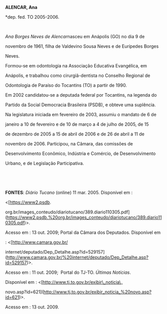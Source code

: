 **ALENCAR, Ana**



\*dep. fed. TO 2005-2006.



 



*Ana Borges Neves de Alencar*nasceu em Anápolis (GO) no dia 9 de

novembro de 1961, filha de Valdevino Sousa Neves e de Eurípedes Borges

Neves.



Formou-se em odontologia na Associação Educativa Evangélica, em

Anápolis, e trabalhou como cirurgiã-dentista no Conselho Regional de

Odontologia de Paraíso do Tocantins (TO) a partir de 1990.



Em 2002 candidatou-se a deputada federal por Tocantins, na legenda do

Partido da Social Democracia Brasileira (PSDB), e obteve uma suplência.

Na legislatura iniciada em fevereiro de 2003, assumiu o mandato de 6 de

janeiro a 10 de fevereiro e de 10 de março a 4 de julho de 2005, de 15

de dezembro de 2005 a 15 de abril de 2006 e de 26 de abril a 11 de

novembro de 2006. Participou, na Câmara, das comissões de

Desenvolvimento Econômico, Indústria e Comércio, de Desenvolvimento

Urbano, e de Legislação Participativa.



 



 



**FONTES**: *Diário Tucano* (online) 11 mar. 2005. Disponível em :

\<[https://www2.psdb.

org.br/images\_conteudo/diariotucano/389.diario110305.pdf](https://www2.psdb.%20org.br/images_conteudo/diariotucano/389.diario110305.pdf)\>.

Acesso em : 13 out. 2009; Portal da Câmara dos Deputados. Disponível em

: \<[http://www.camara.gov.br/

internet/deputado/Dep\_Detalhe.asp?id=529157](http://www.camara.gov.br/%20internet/deputado/Dep_Detalhe.asp?id=529157)\>.

Acesso em : 11 out. 2009;  Portal do TJ-TO. *Últimas Notícias*.

Disponível em : \<[http://www.tj.to.gov.br/exibir\_noticia\_

novo.asp?id=621](http://www.tj.to.gov.br/exibir_noticia_%20novo.asp?id=621)\>.

Acesso em : 13 out. 2009.



 



 

